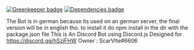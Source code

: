 
[![Greenkeeper badge](https://badges.greenkeeper.io/ScarVite/Pilzmaster.svg)](https://greenkeeper.io/)
[![Dependencies badge](https://david-dm.org/ScarVite/Pilzmaster.svg)](https://david-dm.org/ScarVite/Pilzmaster)

The Bot is in german because its used on an german server, the final version will be in english tho.
to install it do npm install in the dir with the package.json file
This is An Discord Bot using Discord.js
Designed for https://discord.gg/hSzjFHW
Owner : ScarVIte#6606
